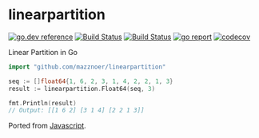# linearpartition

[![go.dev reference](https://img.shields.io/badge/go.dev-reference-007d9c?logo=go&logoColor=white&style=flat-square)](https://pkg.go.dev/github.com/mazznoer/linearpartition?tab=doc)
[![Build Status](https://travis-ci.org/mazznoer/linearpartition.svg?branch=master)](https://travis-ci.org/mazznoer/linearpartition)
[![Build Status](https://github.com/mazznoer/linearpartition/workflows/Go/badge.svg)](https://github.com/mazznoer/linearpartition/actions)
[![go report](https://goreportcard.com/badge/github.com/mazznoer/linearpartition)](https://goreportcard.com/report/github.com/mazznoer/linearpartition)
[![codecov](https://codecov.io/gh/mazznoer/linearpartition/branch/master/graph/badge.svg)](https://codecov.io/gh/mazznoer/linearpartition)

Linear Partition in Go

```go
import "github.com/mazznoer/linearpartition"
```

```go
seq := []float64{1, 6, 2, 3, 1, 4, 2, 2, 1, 3}
result := linearpartition.Float64(seq, 3)

fmt.Println(result)
// Output: [[1 6 2] [3 1 4] [2 2 1 3]]
```

Ported from [Javascript](https://github.com/azrosen92/linear-partition-javascript).
